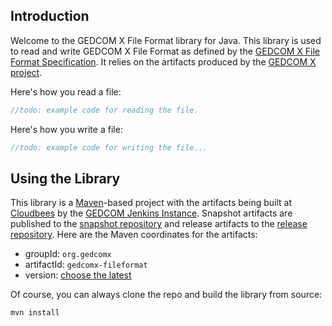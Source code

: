 Introduction
------------

Welcome to the GEDCOM X File Format library for Java. This library is used to read and write GEDCOM X File Format as defined
by the [GEDCOM X File Format Specification](https://github.com/FamilySearch/gedcomx/blob/master/specifications/file-format-specification.md).
It relies on the artifacts produced by the [GEDCOM X project](https://github.com/FamilySearch/gedcomx).

Here's how you read a file:

```java
//todo: example code for reading the file.
```

Here's how you write a file:

```java
//todo: example code for writing the file...
```

Using the Library
-----------------

This library is a [Maven](http://maven.apache.org/)-based project with the artifacts being built at [Cloudbees](http://cloudbees.com)
by the [GEDCOM Jenkins Instance](https://gedcom.ci.cloudbees.com/job/gedcomx-fileformat-java-snapshot/). Snapshot artifacts are published
to the [snapshot repository](https://repository-gedcom.forge.cloudbees.com/snapshot/) and release artifacts to the
[release repository](https://repository-gedcom.forge.cloudbees.com/release/). Here are the Maven coordinates for the artifacts:

* groupId: `org.gedcomx`
* artifactId: `gedcomx-fileformat`
* version: [choose the latest](https://repository-gedcom.forge.cloudbees.com/release/org/gedcomx/gedcomx-fileformat/)

Of course, you can always clone the repo and build the library from source:

```
mvn install
```

